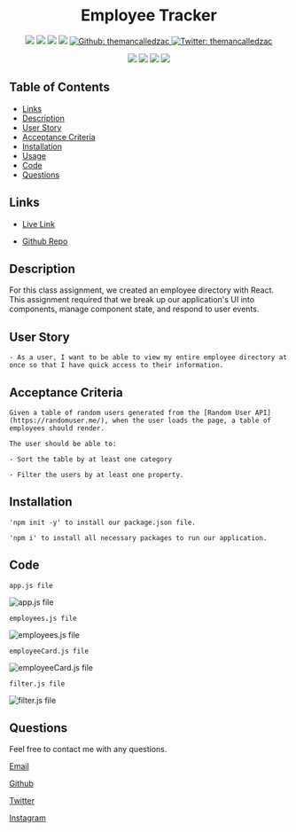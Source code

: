<h1 align="center">Employee Tracker</h1>

<p align="center">
    <img src="https://img.shields.io/github/repo-size/themancalledzac/edens-portfolio" />
    <img src="https://img.shields.io/github/languages/top/themancalledzac/edens-portfolio"  />
    <img src="https://img.shields.io/github/issues/themancalledzac/edens-portfolio" />
    <img src="https://img.shields.io/github/last-commit/themancalledzac/edens-portfolio" >
    <a href="https://github.com/themancalledzac">
        <img alt="Github: themancalledzac" src="https://img.shields.io/github/followers/themancalledzac?style=social" target="_blank" />
    </a>
    <a href="https://twitter.com/themancalledzac">
        <img alt="Twitter: themancalledzac" src="https://img.shields.io/twitter/follow/themancalledzac.svg?style=social" target="_blank" />
    </a>
</p>
  
<p align="center">
    <img src="https://img.shields.io/badge/Javascript-yellow" />
    <img src="https://img.shields.io/badge/React-blue"  />
    <img src="https://img.shields.io/badge/-Material UI-green" />
    <img src="https://img.shields.io/badge/-Redux-red" >
</p>

## Table of Contents

- [Links](#links)
- [Description](#description)
- [User Story](#user-story)
- [Acceptance Criteria](#acceptance-criteria)
- [Installation](#installation)
- [Usage](#usage)
- [Code](#code)
- [Questions](#questions)

## Links

- [Live Link](https://www.zacedens.com/)

- [Github Repo](https://github.com/themancalledzac/edens-portfolio)

## Description

For this class assignment, we created an employee directory with React. This assignment required that we break up our application's UI into components, manage component state, and respond to user events.

## User Story

```
- As a user, I want to be able to view my entire employee directory at once so that I have quick access to their information.
```

## Acceptance Criteria

```
Given a table of random users generated from the [Random User API](https://randomuser.me/), when the user loads the page, a table of employees should render.

The user should be able to:

- Sort the table by at least one category

- Filter the users by at least one property.
```

## Installation

```
'npm init -y' to install our package.json file.

'npm i' to install all necessary packages to run our application.

```

## Code

```
app.js file
```

![app.js file](./images/app.PNG)

```
employees.js file
```

![employees.js file](./images/employees.PNG)

```
employeeCard.js file
```

![employeeCard.js file](./images/employeeCard.PNG)

```
filter.js file
```

![filter.js file](./images/filter.PNG)

## Questions

Feel free to contact me with any questions.

[Email](mailto:themancalledzac@gmail.com)

[Github](https://github.com/themancalledzac)

[Twitter](https://twitter.com/themancalledzac)

[Instagram](https://www.instagram.com/themancalledzac/)
